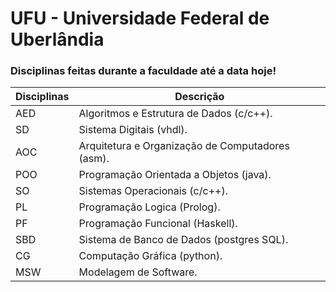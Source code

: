 # UFU - Universidade Federal de Uberlândia

### Disciplinas feitas durante a faculdade até a data hoje!  

Disciplinas | Descrição  
----------- | ----------
AED         | Algoritmos e Estrutura de Dados (c/c++).
SD          | Sistema Digitais (vhdl).
AOC         | Arquitetura e Organização de Computadores (asm).
POO         | Programação Orientada a Objetos (java).
SO          | Sistemas Operacionais (c/c++).
PL          | Programação Logica (Prolog).
PF          | Programação Funcional (Haskell).
SBD         | Sistema de Banco de Dados (postgres SQL).
CG          | Computação Gráfica (python).
MSW         | Modelagem de Software.
